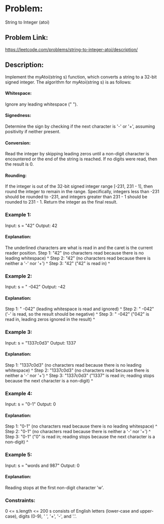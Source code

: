 # Problem: 
String to Integer (atoi)

## Problem Link:
https://leetcode.com/problems/string-to-integer-atoi/description/

## Description:
Implement the myAtoi(string s) function, which converts a string to a 32-bit signed integer.
The algorithm for myAtoi(string s) is as follows:

#### Whitespace: 
Ignore any leading whitespace (" ").
#### Signedness: 
Determine the sign by checking if the next character is '-' or '+', assuming positivity if neither present.
#### Conversion: 
Read the integer by skipping leading zeros until a non-digit character is encountered or the end of the string is reached. If no digits were read, then the result is 0.
#### Rounding: 
If the integer is out of the 32-bit signed integer range [-231, 231 - 1], then round the integer to remain in the range. Specifically, integers less than -231 should be rounded to -231, and integers greater than 231 - 1 should be rounded to 231 - 1.
Return the integer as the final result.

 

### Example 1:

Input: s = "42"
Output: 42
#### Explanation:
The underlined characters are what is read in and the caret is the current reader position.
Step 1: "42" (no characters read because there is no leading whitespace)
         ^
Step 2: "42" (no characters read because there is neither a '-' nor '+')
         ^
Step 3: "42" ("42" is read in)
           ^

### Example 2:

Input: s = " -042"
Output: -42
#### Explanation:
Step 1: "   -042" (leading whitespace is read and ignored)
            ^
Step 2: "   -042" ('-' is read, so the result should be negative)
             ^
Step 3: "   -042" ("042" is read in, leading zeros ignored in the result)
               ^

### Example 3:

Input: s = "1337c0d3"
Output: 1337
#### Explanation:
Step 1: "1337c0d3" (no characters read because there is no leading whitespace)
         ^
Step 2: "1337c0d3" (no characters read because there is neither a '-' nor '+')
         ^
Step 3: "1337c0d3" ("1337" is read in; reading stops because the next character is a non-digit)
             ^

### Example 4:

Input: s = "0-1"
Output: 0
#### Explanation:
Step 1: "0-1" (no characters read because there is no leading whitespace)
         ^
Step 2: "0-1" (no characters read because there is neither a '-' nor '+')
         ^
Step 3: "0-1" ("0" is read in; reading stops because the next character is a non-digit)
          ^

### Example 5:

Input: s = "words and 987"
Output: 0
#### Explanation:
Reading stops at the first non-digit character 'w'.

### Constraints:

0 <= s.length <= 200
s consists of English letters (lower-case and upper-case), digits (0-9), ' ', '+', '-', and '.'.